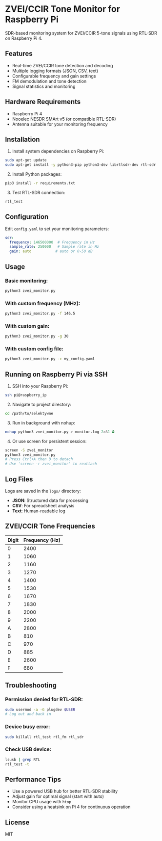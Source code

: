 # ZVEI/CCIR Tone Monitor for Raspberry Pi

SDR-based monitoring system for ZVEI/CCIR 5-tone signals using RTL-SDR on Raspberry Pi 4.

## Features

- Real-time ZVEI/CCIR tone detection and decoding
- Multiple logging formats (JSON, CSV, text)
- Configurable frequency and gain settings
- FM demodulation and tone detection
- Signal statistics and monitoring

## Hardware Requirements

- Raspberry Pi 4
- Nooelec NESDR SMArt v5 (or compatible RTL-SDR)
- Antenna suitable for your monitoring frequency

## Installation

1. Install system dependencies on Raspberry Pi:
```bash
sudo apt-get update
sudo apt-get install -y python3-pip python3-dev librtlsdr-dev rtl-sdr
```

2. Install Python packages:
```bash
pip3 install -r requirements.txt
```

3. Test RTL-SDR connection:
```bash
rtl_test
```

## Configuration

Edit `config.yaml` to set your monitoring parameters:

```yaml
sdr:
  frequency: 146500000  # Frequency in Hz
  sample_rate: 250000   # Sample rate in Hz
  gain: auto           # auto or 0-50 dB
```

## Usage

### Basic monitoring:
```bash
python3 zvei_monitor.py
```

### With custom frequency (MHz):
```bash
python3 zvei_monitor.py -f 146.5
```

### With custom gain:
```bash
python3 zvei_monitor.py -g 30
```

### With custom config file:
```bash
python3 zvei_monitor.py -c my_config.yaml
```

## Running on Raspberry Pi via SSH

1. SSH into your Raspberry Pi:
```bash
ssh pi@raspberry_ip
```

2. Navigate to project directory:
```bash
cd /path/to/selektywne
```

3. Run in background with nohup:
```bash
nohup python3 zvei_monitor.py > monitor.log 2>&1 &
```

4. Or use screen for persistent session:
```bash
screen -S zvei_monitor
python3 zvei_monitor.py
# Press Ctrl+A then D to detach
# Use 'screen -r zvei_monitor' to reattach
```

## Log Files

Logs are saved in the `logs/` directory:

- **JSON**: Structured data for processing
- **CSV**: For spreadsheet analysis
- **Text**: Human-readable log

## ZVEI/CCIR Tone Frequencies

| Digit | Frequency (Hz) |
|-------|---------------|
| 0     | 2400          |
| 1     | 1060          |
| 2     | 1160          |
| 3     | 1270          |
| 4     | 1400          |
| 5     | 1530          |
| 6     | 1670          |
| 7     | 1830          |
| 8     | 2000          |
| 9     | 2200          |
| A     | 2800          |
| B     | 810           |
| C     | 970           |
| D     | 885           |
| E     | 2600          |
| F     | 680           |

## Troubleshooting

### Permission denied for RTL-SDR:
```bash
sudo usermod -a -G plugdev $USER
# Log out and back in
```

### Device busy error:
```bash
sudo killall rtl_test rtl_fm rtl_sdr
```

### Check USB device:
```bash
lsusb | grep RTL
rtl_test -t
```

## Performance Tips

- Use a powered USB hub for better RTL-SDR stability
- Adjust gain for optimal signal (start with auto)
- Monitor CPU usage with `htop`
- Consider using a heatsink on Pi 4 for continuous operation

## License

MIT